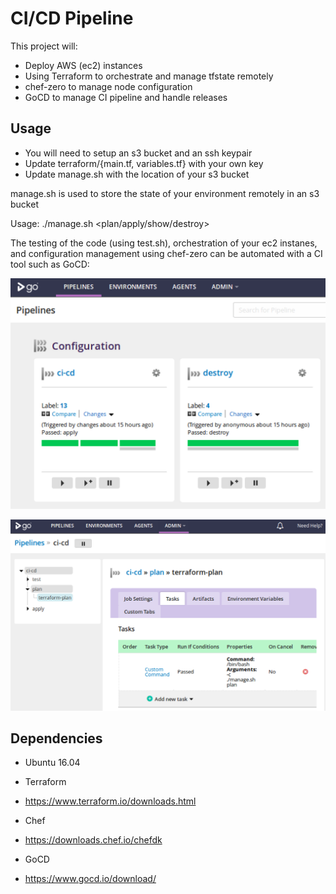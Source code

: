 # CI/CD Pipeline

This project will:

 - Deploy AWS (ec2) instances
 - Using Terraform to orchestrate and manage tfstate remotely
 - chef-zero to manage node configuration
 - GoCD to manage CI pipeline and handle releases


## Usage

- You will need to setup an s3 bucket and an ssh keypair
 - Update terraform/{main.tf, variables.tf} with your own key
 - Update manage.sh with the location of your s3 bucket

manage.sh is used to store the state of your environment remotely in an s3 bucket

 Usage: ./manage.sh <plan/apply/show/destroy>

The testing of the code (using test.sh), orchestration of your ec2 instanes, and
configuration management using chef-zero can be automated with a CI tool such as GoCD:

![GoCD Pipelines](/docs/pipelines.png?raw=true)

![GoCD Pipeline configuration](/docs/pipeline-config.png?raw=true)

## Dependencies

- Ubuntu 16.04

- Terraform
 - https://www.terraform.io/downloads.html

- Chef
 - https://downloads.chef.io/chefdk

- GoCD
 - https://www.gocd.io/download/
